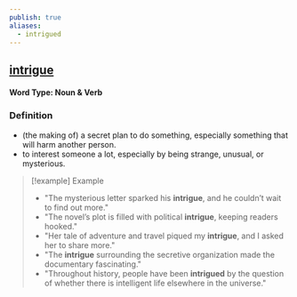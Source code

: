 ```yaml
---
publish: true
aliases:
  - intrigued
---
```


## [intrigue](https://dictionary.cambridge.org/dictionary/english/intrigue)
#### Word Type: Noun & Verb
### Definition
- (the making of) a secret plan to do something, especially something that will harm another person.
- to interest someone a lot, especially by being strange, unusual, or mysterious.

> [!example] Example
> 
> - "The mysterious letter sparked his **intrigue**, and he couldn’t wait to find out more."
> - "The novel’s plot is filled with political **intrigue**, keeping readers hooked."
> - "Her tale of adventure and travel piqued my **intrigue**, and I asked her to share more."
> - "The **intrigue** surrounding the secretive organization made the documentary fascinating."
> - "Throughout history, people have been **intrigued** by the question of whether there is intelligent life elsewhere in the universe."

